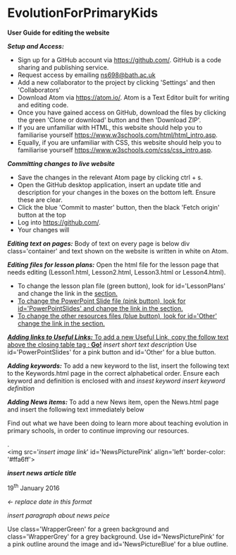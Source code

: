 # EvolutionForPrimaryKids

**User Guide for editing the website**

***Setup and Access:***
- Sign up for a GitHub account via https://github.com/. GitHub is a code sharing and publishing service.
- Request access by emailing ns698@bath.ac.uk
- Add a new collaborator to the project by clicking 'Settings' and then 'Collaborators'
- Download Atom via https://atom.io/. Atom is a Text Editor  built for writing and editing code.
- Once you have gained access on GitHub, download the files by clicking the green 'Clone or download' button and then 'Download ZIP'.
- If you are unfamiliar with HTML, this website should help you to familiarise yourself https://www.w3schools.com/html/html_intro.asp.
- Equally, if you are unfamiliar with CSS, this website should help you to familiarise yourself https://www.w3schools.com/css/css_intro.asp.


***Committing changes to live website***
- Save the changes in the relevant Atom page by clicking ctrl + s.
- Open the GitHub desktop application, insert an update title and description for your changes in the boxes on the bottom left. Ensure these are clear.
- Click the blue 'Commit to master' button, then the black 'Fetch origin' button at the top
- Log into https://github.com/.
- Your changes will 


***Editing text on pages:***
Body of text on every page is below div class='container' and text shown on the website is written in white on Atom.


***Editing files for lesson plans:***
Open the html file for the lesson page that needs editing (Lesson1.html, Lesson2.html, Lesson3.html or Lesson4.html).
- To change the lesson plan file (green button), look for id='LessonPlans' and change the link in the <a href='-'> section.
- To change the PowerPoint Slide file (pink button), look for id='PowerPointSlides' and change the link in the <a href='-'> section.
- To change the other resources files (blue button), look for id='Other' change the link in the <a href='-'> section.


***Adding links to Useful Links:***
To add a new Useful Link, copy the follow text above the closing table tag </table>:
      <tr>
        <td height = '100'><a href='*insert website link*' class='UsefulLinkButton' id='PowerPointSlides'><strong>Go!</strong></a></td>
        <td>*insert short text description*</td>
      </tr>
Use id='PowerPointSlides' for a pink button and id='Other' for a blue button.


***Adding keywords:***
To add a new keyword to the list, insert the following text to the Keywords.html page in the correct alphabetical order. Ensure each keyword and definition is enclosed with <tr> and </tr>
      <tr>
        <td>*insest keyword*</td>
        <td>*insert keyword definition*</td>
      </tr>


***Adding News items:***
To add a new News item, open the News.html page and insert the following text immediately below <p>Find out what we have been doing to learn more about teaching evolution in primary schools, in order to continue improving our resources.</p> </div>.
      <div class='WrapperGreen'>
          <div class='container'>
            <img src='*insert image link*' id='NewsPicturePink' align='left' border-color: '#ffa6ff'>
            <br><p><strong>*insert news article title*</strong></p>
            <p class='sub'>19<sup>th</sup> January 2016<p>*<- replace date in this format*
            <p>*insert paragraph about news peice*</p>
          </div>
      </div>
Use class='WrapperGreen' for a green background and class='WrapperGrey' for a grey background.
Use id='NewsPicturePink' for a pink outline around the image and id='NewsPictureBlue' for a blue outline.
